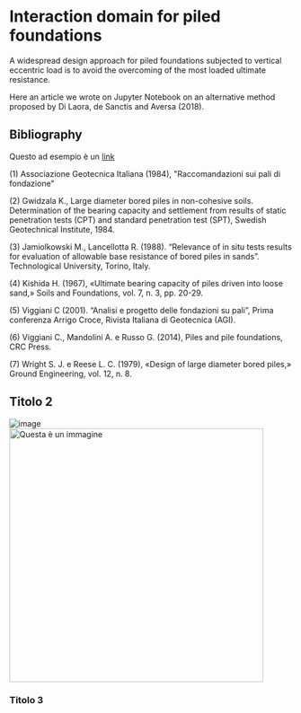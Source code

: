 # Interaction domain for piled foundations
A widespread design approach for piled foundations subjected to vertical eccentric load is to avoid the overcoming of the most loaded ultimate resistance.

Here an article we wrote on Jupyter Notebook on an alternative method proposed by Di Laora, de Sanctis and Aversa (2018).

## Bibliography
Questo ad esempio è un <a href="https://www.w3schools.com/html/html_links.asp">link</a>

(1) Associazione Geotecnica Italiana (1984), "Raccomandazioni sui pali di fondazione"

(2) Gwidzala K., Large diameter bored piles in non-cohesive soils. Determination of the bearing capacity and settlement from results of static penetration tests (CPT) and standard penetration test (SPT), Swedish Geotechnical Institute, 1984.

(3) Jamiolkowski M., Lancellotta R. (1988). “Relevance of in situ tests results for evaluation of allowable base resistance of bored piles in sands”. Technological University, Torino, Italy.

(4) Kishida H. (1967), «Ultimate bearing capacity of piles driven into loose sand,» Soils and Foundations, vol. 7, n. 3, pp. 20-29. 

(5) Viggiani C (2001). “Analisi e progetto delle fondazioni su pali”, Prima conferenza Arrigo Croce, Rivista Italiana di Geotecnica (AGI).

(6) Viggiani C., Mandolini A. e Russo G. (2014), Piles and pile foundations, CRC Press.

(7) Wright S. J. e Reese L. C. (1979), «Design of large diameter bored piles,» Ground Engineering, vol. 12, n. 8.

## Titolo 2
![image](https://user-images.githubusercontent.com/114191578/193475410-f092bfbb-a312-49c6-829b-5e91d792b3cd.png)
<img width="452" alt="Questa è un immagine" src="https://user-images.githubusercontent.com/64694875/192977065-4e79d147-41b6-4841-89cf-1d362d250fe3.png">

### Titolo 3

